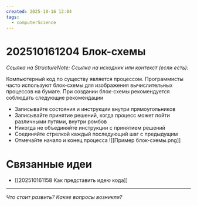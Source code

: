 ```yaml
---
created: 2025-10-16 12:04
tags:
  - computerScience
---
```

# 202510161204 Блок-схемы

*Ссылка на StructureNote:*
*Ссылка на исходник или контекст (если есть):* 

Компьютерный код по существу является процессом.  Программисты часто используют блок-схемы для изображения вычислительных процессов на бумаге. При создании блок-схемы рекомендуется соблюдать следующие рекомендации
- Записывайте состояния и инструкции внутри прямоугольников
- Записывайте принятие решений, когда процесс может пойти различными путями, внутри ромбов
- Никогда не объединяйте инструкции с принятием решений
- Соединяйте стрелкой каждый последующий шаг с предыдущим
- Отмечайте начало и конец процесса
![[Пример блок-схемы.png]]
# Связанные идеи
- [[202510161158 Как представить идею кода]]
---

*Что стоит развить? Какие вопросы возникли?*